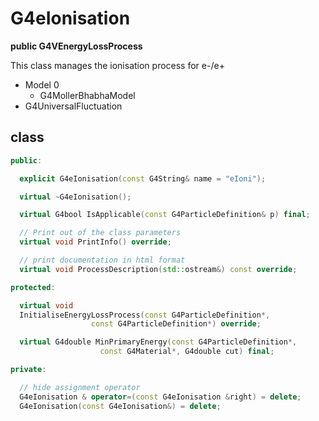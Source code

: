 <!-- G4eIonisation.md --- 
;; 
;; Description: 
;; Author: Hongyi Wu(吴鸿毅)
;; Email: wuhongyi@qq.com 
;; Created: 日 7月 15 07:20:21 2018 (+0800)
;; Last-Updated: 日 7月 15 07:22:49 2018 (+0800)
;;           By: Hongyi Wu(吴鸿毅)
;;     Update #: 1
;; URL: http://wuhongyi.cn -->

# G4eIonisation

**public G4VEnergyLossProcess**

This class manages the ionisation process for e-/e+

- Model 0
	- G4MollerBhabhaModel
- G4UniversalFluctuation

## class

```cpp
public:

  explicit G4eIonisation(const G4String& name = "eIoni");

  virtual ~G4eIonisation();

  virtual G4bool IsApplicable(const G4ParticleDefinition& p) final;

  // Print out of the class parameters
  virtual void PrintInfo() override;

  // print documentation in html format
  virtual void ProcessDescription(std::ostream&) const override;

protected:

  virtual void 
  InitialiseEnergyLossProcess(const G4ParticleDefinition*,
			      const G4ParticleDefinition*) override;

  virtual G4double MinPrimaryEnergy(const G4ParticleDefinition*,
				    const G4Material*, G4double cut) final;

private:

  // hide assignment operator
  G4eIonisation & operator=(const G4eIonisation &right) = delete;
  G4eIonisation(const G4eIonisation&) = delete;
```

<!-- G4eIonisation.md ends here -->
